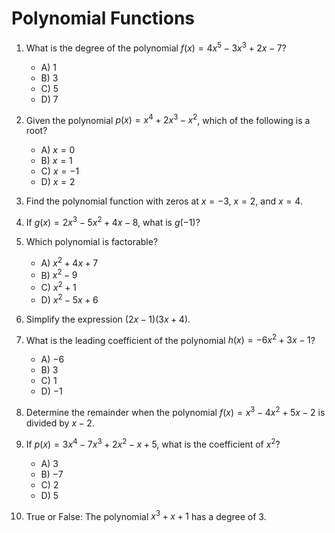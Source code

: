 # Polynomial Functions

1. What is the degree of the polynomial $f(x) = 4x^5 - 3x^3 + 2x - 7$?
   - A) 1
   - B) 3
   - C) 5
   - D) 7

2. Given the polynomial $p(x) = x^4 + 2x^3 - x^2$, which of the following is a root?
   - A) $x = 0$
   - B) $x = 1$
   - C) $x = -1$
   - D) $x = 2$

3. Find the polynomial function with zeros at $x = -3$, $x = 2$, and $x = 4$.

4. If $g(x) = 2x^3 - 5x^2 + 4x - 8$, what is $g(-1)$?


5. Which polynomial is factorable?
   - A) $x^2 + 4x + 7$
   - B) $x^2 - 9$
   - C) $x^2 + 1$
   - D) $x^2 - 5x + 6$

6. Simplify the expression $(2x - 1)(3x + 4)$.

7. What is the leading coefficient of the polynomial $h(x) = -6x^2 + 3x - 1$?
   - A) $-6$
   - B) $3$
   - C) $1$
   - D) $-1$

8. Determine the remainder when the polynomial $f(x) = x^3 - 4x^2 + 5x - 2$ is divided by $x - 2$.

9. If $p(x) = 3x^4 - 7x^3 + 2x^2 - x + 5$, what is the coefficient of $x^2$?
   - A) $3$
   - B) $-7$
   - C) $2$
   - D) $5$

10. True or False: The polynomial $x^3 + x + 1$ has a degree of 3.